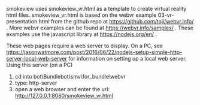 smokeview uses smokeview_vr.html as a template to create virtual reality html files.  smokeview_vr.html is based on 
the webvr example 03-vr-presentation.html from the github repo at https://github.com/toji/webvr.info/ .
More webvr examples can be found at https://webvr.info/samples/ .
These examples use the javascript library at https://nodejs.org/en/ .

These web pages require a web server to display.  On a PC, see 
https://jasonwatmore.com/post/2016/06/22/nodejs-setup-simple-http-server-local-web-server
for information on setting up a local web server. Using this server (on a PC)

1. cd into bot\Bundlebot\smv\for_bundle\webvr
2. type: http-server
3. open a web browser and enter the url: http://127.0.0.1:8080/smokeview_vr.html

